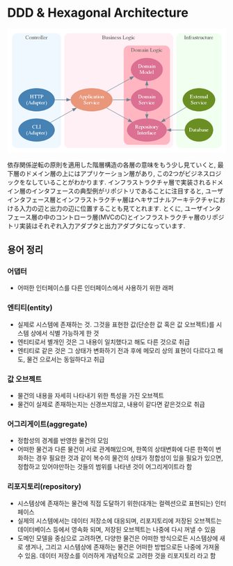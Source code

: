 # DDD & Hexagonal Architecture

![](./images/hexagonal_architecture_web.png)

依存関係逆転の原則を適用した階層構造の各層の意味をもう少し見ていくと, 最下層のドメイン層の上にはアプリケーション層があり, この2つがビジネスロジックをなしていることがわかります. インフラストラクチャ層で実装されるドメイン層のインタフェースの典型例がリポジトリであることに注目すると, ユーザインタフェース層とインフラストラクチャ層はヘキサゴナルアーキテクチャにおける入力の辺と出力の辺に位置することも見てとれます. とくに, ユーザインタフェース層の中のコントローラ層(MVCのC)とインフラストラクチャ層のリポジトリ実装はそれぞれ入力アダプタと出力アダプタになっています.

## 용어 정리

### 어댑터

- 어떠한 인터페이스를 다른 인터페이스에서 사용하기 위한 래퍼

### 엔티티(entity)

- 실제로 시스템에 존재하는 것. 그것을 표현한 값(단순한 값 혹은 값 오브젝트)를 시스템 상에서 식별 가능하게 한 것
- 엔티티로서 별개인 것은 그 내용이 일치했다고 해도 다른 것으로 취급
- 엔티티로 같은 것은 그 상태가 변화하기 전과 후에 메모리 상의 표현이 다르다고 해도, 물건 으로서는 동일하다고 취급

### 값 오브젝트

- 물건의 내용을 자세히 나타내기 위한 특성을 가진 오브젝트
- 물건이 실제로 존재하는지는 신경쓰지않고, 내용이 같다면 같은것으로 취급

### 어그리게이트(aggregate)

- 정합성의 경계를 반영한 물건의 모임
- 어떠한 물건과 다른 물건이 서로 관계해있으며, 한쪽의 상태변화에 다른 한쪽이 변화하는 경우 필요한 것과 같이 복수의 물건의 상태가 정합성이 있을 필요가 있으면, 정합하고 있어야만하는 것들의 범위를 나타낸 것이 어그리게이트라 함

### 리포지토리(repository)

- 시스템상에 존재하는 물건에 직접 도달하기 위한(대개는 컬렉션으로 표현되는) 인터페이스
- 실제의 시스템에서는 데이터 저장소에 대응되며, 리포지토리에 저장된 오브젝트는 데이터베이스 등에서 영속화 되며, 저장된 오브젝트는 나중에 다시 꺼낼 수 있음
- 도메인 모델을 중심으로 고려하면, 다양한 물건은 어떠한 방식으로든 시스템상에 새로 생겨나, 그리고 시스템상에 존재하는 물건은 어떠한 방법으로든 나중에 가져올 수 있음. 데이터 저장소를 이러하게 개념적으로 고려한 것을 리포지토리 라고 함
